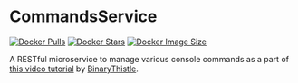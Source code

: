 # CommandsService

[![Docker Pulls](https://badgen.net/docker/pulls/kishotta/commandservice?icon=docker&label=pulls)](https://hub.docker.com/r/kishotta/commandservice/)
[![Docker Stars](https://badgen.net/docker/stars/kishotta/commandservice?icon=docker&label=stars)](https://hub.docker.com/r/kishotta/commandservice/)
[![Docker Image Size](https://badgen.net/docker/size/kishotta/commandservice?icon=docker&label=image%20size)](https://hub.docker.com/r/kishotta/commandservice/)

A RESTful microservice to manage various console commands as a part of [this video tutorial](https://www.youtube.com/watch?v=DgVjEo3OGBI&t=19601s&ab_channel=LesJackson) by [BinaryThistle](https://github.com/binarythistle).
